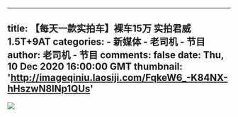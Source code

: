 
---
title: 【每天一款实拍车】裸车15万 实拍君威1.5T+9AT
categories: 
    - 新媒体
    - 老司机 - 节目
author: 老司机 - 节目
comments: false
date: Thu, 10 Dec 2020 16:00:00 GMT
thumbnail: 'http://imageqiniu.laosiji.com/FqkeW6_-K84NX-hHszwN8lNp1QUs'
---

<div>   
<img src="http://imageqiniu.laosiji.com/FqkeW6_-K84NX-hHszwN8lNp1QUs" referrerpolicy="no-referrer">  
</div>
            